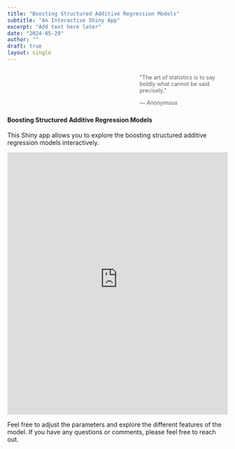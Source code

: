 ```yaml
---
title: "Boosting Structured Additive Regression Models"
subtitle: "An Interactive Shiny App"
excerpt: "Add text here later"
date: "2024-05-29"
author: ""
draft: true
layout: single
---
```


<blockquote style="float: right; width: 40%; margin-left: 20px; font-size: 0.9em; border-left: none; margin-top: 0;">
  <p>"The art of statistics is to say boldly what cannot be said precisely."</p>
  <footer>— <cite>Anonymous</cite></footer>
</blockquote>

<div style="clear: both;"></div>

<h4 style="margin-top: 10px;">Boosting Structured Additive Regression Models</h4>

<p>This Shiny app allows you to explore the boosting structured additive regression models interactively.</p>

<iframe src="https://jatorresmunguia.shinyapps.io/BoostingAlg/" width="100%" height="600" frameborder="0"></iframe>

<p>Feel free to adjust the parameters and explore the different features of the model. If you have any questions or comments, please feel free to reach out.</p>
